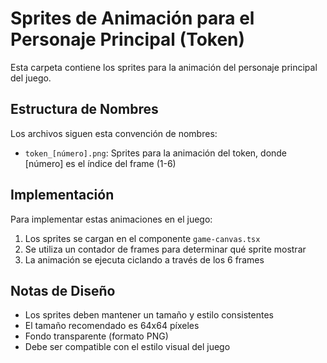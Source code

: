 # Sprites de Animación para el Personaje Principal (Token)

Esta carpeta contiene los sprites para la animación del personaje principal del juego.

## Estructura de Nombres

Los archivos siguen esta convención de nombres:

- `token_[número].png`: Sprites para la animación del token, donde [número] es el índice del frame (1-6)

## Implementación

Para implementar estas animaciones en el juego:

1. Los sprites se cargan en el componente `game-canvas.tsx`
2. Se utiliza un contador de frames para determinar qué sprite mostrar
3. La animación se ejecuta ciclando a través de los 6 frames

## Notas de Diseño

- Los sprites deben mantener un tamaño y estilo consistentes
- El tamaño recomendado es 64x64 píxeles
- Fondo transparente (formato PNG)
- Debe ser compatible con el estilo visual del juego 